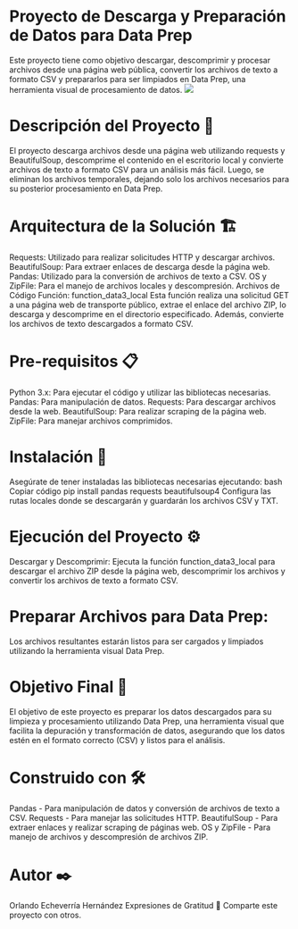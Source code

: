 # Proyecto de Descarga y Preparación de Datos para Data Prep
Este proyecto tiene como objetivo descargar, descomprimir y procesar archivos desde una página web pública, convertir los archivos de texto a formato CSV y prepararlos para ser limpiados en Data Prep, una herramienta visual de procesamiento de datos.
![](https://github.com/Proyecto-de-Descarga-y-Preparaci-n-de-Datos-para-Data-Prep/blob/main/dataprep.png)
# Descripción del Proyecto 🚀
El proyecto descarga archivos desde una página web utilizando requests y BeautifulSoup, descomprime el contenido en el escritorio local y convierte archivos de texto a formato CSV para un análisis más fácil. Luego, se eliminan los archivos temporales, dejando solo los archivos necesarios para su posterior procesamiento en Data Prep.

# Arquitectura de la Solución 🏗️
Requests: Utilizado para realizar solicitudes HTTP y descargar archivos.
BeautifulSoup: Para extraer enlaces de descarga desde la página web.
Pandas: Utilizado para la conversión de archivos de texto a CSV.
OS y ZipFile: Para el manejo de archivos locales y descompresión.
Archivos de Código
Función: function_data3_local
Esta función realiza una solicitud GET a una página web de transporte público, extrae el enlace del archivo ZIP, lo descarga y descomprime en el directorio especificado. Además, convierte los archivos de texto descargados a formato CSV.

# Pre-requisitos 📋
Python 3.x: Para ejecutar el código y utilizar las bibliotecas necesarias.
Pandas: Para manipulación de datos.
Requests: Para descargar archivos desde la web.
BeautifulSoup: Para realizar scraping de la página web.
ZipFile: Para manejar archivos comprimidos.
# Instalación 🔧
Asegúrate de tener instaladas las bibliotecas necesarias ejecutando:
bash
Copiar código
pip install pandas requests beautifulsoup4
Configura las rutas locales donde se descargarán y guardarán los archivos CSV y TXT.

# Ejecución del Proyecto ⚙️
Descargar y Descomprimir: Ejecuta la función function_data3_local para descargar el archivo ZIP desde la página web, descomprimir los archivos y convertir los archivos de texto a formato CSV.

# Preparar Archivos para Data Prep:
Los archivos resultantes estarán listos para ser cargados y limpiados utilizando la herramienta visual Data Prep.

# Objetivo Final 🎯
El objetivo de este proyecto es preparar los datos descargados para su limpieza y procesamiento utilizando Data Prep, una herramienta visual que facilita la depuración y transformación de datos, asegurando que los datos estén en el formato correcto (CSV) y listos para el análisis.

# Construido con 🛠️
Pandas - Para manipulación de datos y conversión de archivos de texto a CSV.
Requests - Para manejar las solicitudes HTTP.
BeautifulSoup - Para extraer enlaces y realizar scraping de páginas web.
OS y ZipFile - Para manejo de archivos y descompresión de archivos ZIP.
# Autor ✒️
Orlando Echeverría Hernández
Expresiones de Gratitud 🎁
Comparte este proyecto con otros.

